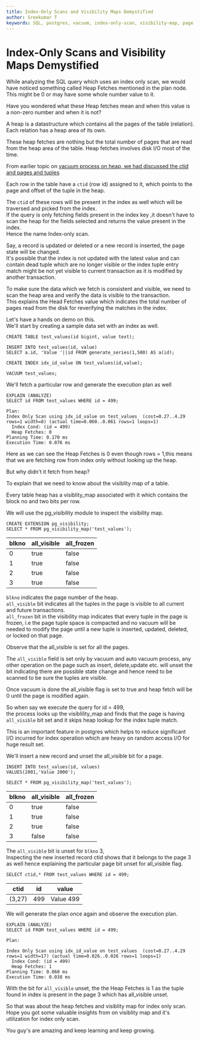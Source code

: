```yaml
---
title: Index-Only Scans and Visibility Maps Demystified
author: Sreekumar T
keywords: SQL, postgres, vacuum, index-only-scan, visibility-map, page, row, rowid, heap, ctid, postgres, transaction, tuples, query-plan,table, heap-fetches
---
```


# Index-Only Scans and Visibility Maps Demystified

While analyzing the SQL query which uses an index only scan, we would have noticed something called Heap Fetches mentioned in the plan node.  
This might be 0 or may have some whole number value to it.

Have you wondered what these Heap fetches mean and when this value is a non-zero number and when it is not?  

A heap is a datastructure which contains all the pages of the table (relation).
Each relation has a heap area of its own.  

These heap fetches are nothing but the total number of pages that are read from the heap area of the table.
Heap fetches involves disk I/O most of the time.

From earlier topic on 
<a href="https://glegshot.github.io/programmingdiaries/post/?note=postgres/pg1"> vacuum process on heap, we had discussed the ctid and pages and tuples</a>

Each row in the table have a ```ctid``` (row id) assigned to it, which points to the page and offset of the tuple in the heap.  

The ```ctid``` of these rows will be present in the index as well which will be traversed and picked from the index.  
If the  query is only fetching fields present in the index key ,it doesn't have to scan the heap for the fields selected and returns the value present in the index.  
Hence the name Index-only scan.  

Say, a record is updated or deleted or a new record is inserted, the page state will be changed.  
It's possible that the index is not updated with the latest value and can contain dead tuple which are no longer visible or the index tuple entry match might be not yet visible to current transaction as it is modified by another transaction.


To make sure the data which we fetch is consistent and visible, we need to scan the heap area and verify the data is visible to the transaction.   
This explains the Head Fetches value which indicates the total number of pages read from the disk for reverifying the matches in the index.

Let's have a hands on demo on this.  
We'll start by creating a sample data set with an index as well.


```
CREATE TABLE test_values(id bigint, value text);  

INSERT INTO test_values(id, value)   
SELECT a.id, 'Value '||id FROM generate_series(1,500) AS a(id);  

CREATE INDEX idx_id_value ON test_values(id,value);  

VACUUM test_values;  
```

We'll fetch a particular row and generate the execution plan as well  

```
EXPLAIN (ANALYZE)  
SELECT id FROM test_values WHERE id = 499;  

Plan:  
Index Only Scan using idx_id_value on test_values  (cost=0.27..4.29 rows=1 width=8) (actual time=0.060..0.061 rows=1 loops=1)  
  Index Cond: (id = 499)  
  Heap Fetches: 0  
Planning Time: 0.170 ms  
Execution Time: 0.076 ms  
```

Here as we can see the Heap Fetches is 0 even though rows = 1,this means that we are fetching row from index only without looking up the heap.  

But why didn't it fetch from heap?  

To explain that we need to know about the visiblity map of a table.  

Every table heap has a visiblity_map associated with it which contains the block no and two bits per row.  

We will use the pg_visibility module to inspect the visibility map.  


```
CREATE EXTENSION pg_visibility;  
SELECT * FROM pg_visibility_map('test_values');
```

| blkno        | all_visible          | all_frozen       |
| ------------ | -------------------- | ---------------- |
| 0            | true                 | false            |
| 1            | true                 | false            |
| 2            | true                 | false            |
| 3            | true                 | false            |


```blkno``` indicates the page number of the heap.  
```all_visible``` bit indicates all the tuples in the page is visible to all current and future transactions.  
```all_frozen``` bit in the visibility map indicates that every tuple in the page is frozen, i.e the page tuple space is compacted and no vacuum will be needed to modify the page until a new  tuple is inserted, updated, deleted, or locked on that page.  

Observe that the all_visible is set for all the pages.

The ```all_visible``` field is set only by vacuum and auto vacuum process, any other operation on the page such as insert, delete,update etc. will unset the bit indicating there are possible state change and hence need to be scanned to be sure the tuples are visible.

Once vacuum is done the all_visible flag is set to true and heap fetch will be 0 until the page is modified again.

So when say we execute the query for id = 499,  
the process looks up the visiblility_map and finds that the page is having ```all_visible``` bit set and it skips heap lookup for the index tuple match.

This is an important feature in postgres which helps to reduce significant I/O incurred for index operation which are heavy on random access I/O for huge result set.

We'll insert a new record and unset the all_visible bit for a page.

```
INSERT INTO test_values(id, values)  
VALUES(2001,'Value 2000');

SELECT * FROM pg_visibility_map('test_values');
```

| blkno        | all_visible          | all_frozen       |
| ------------ | -------------------- | ---------------- |
| 0            | true                 | false            |
| 1            | true                 | false            |
| 2            | true                 | false            |
| 3            | false                | false            |

The ```all_visible``` bit is unset for ```blkno``` 3,  
Inspecting the new inserted record ctid shows that it belongs to the page 3 as well hence explaining the particular page bit unset for all_visible flag.  

```
SELECT ctid,* FROM test_values WHERE id = 499;
```

| ctid         | id            | value         |
| ------------ | ------------- | ------------- |
| (3,27)       | 499           | Value 499     |

We will generate the plan once again and observe the execution plan.

```
EXPLAIN (ANALYZE)  
SELECT id FROM test_values WHERE id = 499;  

Plan:  

Index Only Scan using idx_id_value on test_values  (cost=0.27..4.29 rows=1 width=17) (actual time=0.026..0.026 rows=1 loops=1)  
  Index Cond: (id = 499)  
  Heap Fetches: 1  
Planning Time: 0.060 ms  
Execution Time: 0.038 ms  
```

With the bit for ```all_visible``` unset, the the Heap Fetches is 1 as the tuple found in index is present in the page 3 which has all_visible unset.

So that was about the heap fetches and visiblity map for index only scan.  
Hope you got some valuable insights from on visiblity map and it's utilization for index only scan.

You guy's are amazing and keep learning and keep growing.





